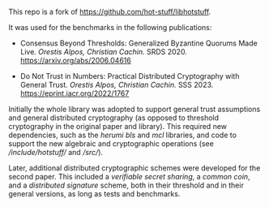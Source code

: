 This repo is a fork of https://github.com/hot-stuff/libhotstuff.

It was used for the benchmarks in the following publications:

-  Consensus Beyond Thresholds: Generalized Byzantine Quorums Made Live.
*Orestis Alpos, Christian Cachin.* SRDS 2020. https://arxiv.org/abs/2006.04616

- Do Not Trust in Numbers: Practical Distributed Cryptography with General Trust.
*Orestis Alpos, Christian Cachin.* SSS 2023. https://eprint.iacr.org/2022/1767

Initially the whole library was adopted to support general trust assumptions
and general distributed cryptography (as opposed to threshold cryptography in
the original paper and library). This required new dependencies, such as the
*herumi bls* and *mcl* libraries, and code to support the new algebraic and
cryptographic operations (see */include/hotstuff/* and */src/*).

Later, additional distributed cryptographic schemes were developed for the
second paper. This included a *verifiable secret sharing*, a *common coin*, and
a *distributed signature* scheme, both in their threshold and in their general
versions, as long as tests and benchmarks.